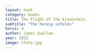 ```yaml
---
layout: book
category: books
title: The Flight of the Eisenstein
subtitle: "The heresy unfolds"
horus: 4
author: James Swallow
year: 2022
image: tfote.jpg
---
```

